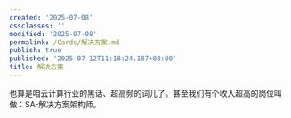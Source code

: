 ```yaml
---
created: '2025-07-08'
cssclasses: ''
modified: '2025-07-08'
permalink: /Cards/解决方案.md
publish: true
published: '2025-07-12T11:18:24.187+08:00'
title: 解决方案
---
```

也算是咱云计算行业的黑话、超高频的词儿了。甚至我们有个收入超高的岗位叫做：SA-解决方案架构师。
